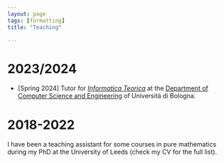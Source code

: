 ```yaml
---
layout: page
tags: [formatting]
title: "Teaching"

---
```


# 2023/2024

- [Spring 2024] Tutor for [_Informatica Teorica_](https://www.unibo.it/it/studiare/dottorati-master-specializzazioni-e-altra-formazione/insegnamenti/insegnamento/2023/455107)
at the [Department of Computer Science and Engineering](https://disi.unibo.it/en/index.html) of Università di Bologna. 

# 2018-2022
I have been a teaching assistant for some courses in pure mathematics during my PhD at the University of Leeds (check my CV for the full list). 
